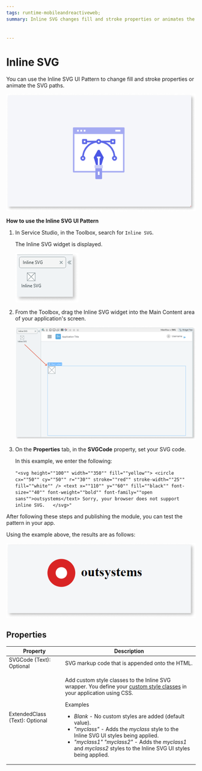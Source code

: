 ```yaml
---
tags: runtime-mobileandreactiveweb;  
summary: Inline SVG changes fill and stroke properties or animates the SVG paths.


---
```


# Inline SVG

You can use the Inline SVG UI Pattern to change fill and stroke properties or animate the SVG paths.

![](<images/inlinesvg-4-ss.png>)

**How to use the Inline SVG UI Pattern**

1. In Service Studio, in the Toolbox, search for `Inline SVG`.

    The Inline SVG widget is displayed.

    ![](<images/inlinesvg-2-ss.png>)

1. From the Toolbox, drag the Inline SVG widget into the Main Content area of your application's screen.

    ![](<images/inlinesvg-3-ss.png>)

1. On the **Properties** tab, in the **SVGCode** property, set your SVG code. 

    In this example, we enter the following:

    ``"<svg height=""100"" width=""350"" fill=""yellow"">
    <circle cx=""50"" cy=""50"" r=""30"" stroke=""red"" stroke-width=""25"" fill=""white"" />
    <text x=""110"" y=""60"" fill=""black"" font-size=""40"" font-weight=""bold"" font-family=""open sans"">outsystems</text>
    Sorry, your browser does not support inline SVG.  
    </svg>"``

After following these steps and publishing the module, you can test the pattern in your app.

Using the example above, the results are as follows:

![](<images/inlinesvg-1-ss.png>)


## Properties

| Property | Description |
|---|---|
| SVGCode (Text): Optional | SVG markup code that is appended onto the HTML.|
| ExtendedClass (Text): Optional  | <p>Add custom style classes to the Inline SVG wrapper. You define your [custom style classes](../../../look-feel/css.md) in your application using CSS.</p> <p>Examples <ul><li>_Blank_ - No custom styles are added (default value).</li><li>_"myclass"_ - Adds the _myclass_ style to the Inline SVG UI styles being applied.</li><li>_"myclass1" "myclass2"_ - Adds the _myclass1_ and _myclass2_ styles to the Inline SVG UI styles being applied.</li></ul></p> |

<!-- ## Hidden Properties
| Property | Description |
|---|---|
| DesignMode | If True, content is displayed horizontally. This is the default. If False, the content is displayed vertically. |
| CustomName | If True, content is displayed horizontally. This is the default. If False, the content is displayed vertically. |
| CustomNameIsSuffix | If True, content is displayed horizontally. This is the default. If False, the content is displayed vertically. | -->
